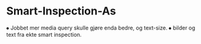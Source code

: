 # Smart-Inspection-As

⦁	Jobbet mer media query skulle gjøre enda bedre, og text-size. 
⦁	bilder og text fra ekte smart inspection. 




